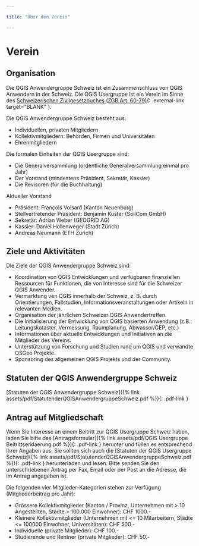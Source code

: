 ```yaml
---

title: "Über den Verein"

---
```


# Verein

## Organisation

Die QGIS Anwendergruppe Schweiz ist ein Zusammenschluss von QGIS Anwendern in der
Schweiz. Die QGIS Usergruppe ist ein Verein im Sinne des
[Schweizerischen Zivilgesetzbuches (ZGB Art. 60-79)](https://www.fedlex.admin.ch/eli/cc/24/233_245_233/de#book_1/tit_2/chap_2){: .external-link target="BLANK" }.

Die QGIS Anwendergruppe Schweiz besteht aus:

* Individuellen, privaten Mitgliedern
* Kollektivmitgliedern: Behörden, Firmen und Universitäten
* Ehrenmitgliedern

Die formalen Einheiten der QGIS Usergruppe sind:

* Die Generalversammlung (ordentliche Generalversammlung einmal pro Jahr)
* Der Vorstand (mindestens Präsident, Sekretär, Kassier)
* Die Revisoren (für die Buchhaltung)

Aktueller Vorstand

* Präsident: François Voisard (Kanton Neuenburg)
* Stellvertretender Präsident: Benjamin Kuster (SoilCom GmbH)
* Sekretär: Adrian Weber (GEOGRID AG)
* Kassier: Daniel Hollenweger (Stadt Zürich)
* Andreas Neumann (ETH Zürich)

## Ziele und Aktivitäten

Die Ziele der QGIS Anwendergruppe Schweiz sind:

* Koordination von QGIS Entwicklungen und verfügbaren finanziellen Ressourcen für Funktionen, die von Interesse sind für die Schweizer QGIS Anwender.
* Vermarktung von QGIS innerhalb der Schweiz, z. B. durch Orientierungen, Fallstudien, Informationsveranstaltungen oder Artikeln in relevanten Medien.
* Organisation der jährlichen Schweizer QGIS Anwendertreffen.
* Die Initialisierung der Entwicklung von QGIS basierten Anwendung (z.B.: Leitungskataster, Vermessung, Raumplanung, Abwasser/GEP, etc.)
* Informationen über aktuelle Entwicklungen und Initiativen an die Mitglieder des Vereins.
* Unterstützung von Forschung und Studien rund um QGIS und verwandte OSGeo Projekte.
* Sponsoring des allgemeinen QGIS Projekts und der Community.

## Statuten der QGIS Anwendergruppe Schweiz

[Statuten der QGIS Anwendergruppe Schweiz]({% link assets/pdf/StatutenderQGISAnwendergruppeSchweiz.pdf %}){: .pdf-link }

## Antrag auf Mitgliedschaft

Wenn Sie Interesse an einem Beitritt zur QGIS Usergruppe Schweiz haben, laden
Sie bitte das
[Antragsformular]({% link assets/pdf/QGIS Usergruppe Beitrittserklaerung.pdf %}){: .pdf-link }
herunter und füllen es entsprechend Ihrer Angaben aus. Sie sollten sich auch die
[Statuten der QGIS Usergruppe Schweiz]({% link assets/pdf/StatutenderQGISAnwendergruppeSchweiz.pdf %}){: .pdf-link }
herunterladen und lesen. Bitte senden Sie den unterschriebenen Antrag per Fax,
Email oder per Post an die Adresse, die im Antrag angegeben ist.

Die folgenden vier Mitglieder-Kategorien stehen zur Verfügung (Mitgliederbeitrag pro Jahr):

* Grössere Kollektivmitglieder (Kanton / Provinz, Unternehmen mit > 10 Angestellten, Städte > 100.000 Einwohner): CHF 1000.-
* Kleinere Kollektivmitglieder (Unternehmen mit <= 10 Mitarbeitern, Städte <= 100000 Einwohner, Universitäten): CHF 500.-
* Individuelle (private Mitglieder): CHF 100.-
* Studierende und Rentner (private Mitglieder): CHF 50.-

